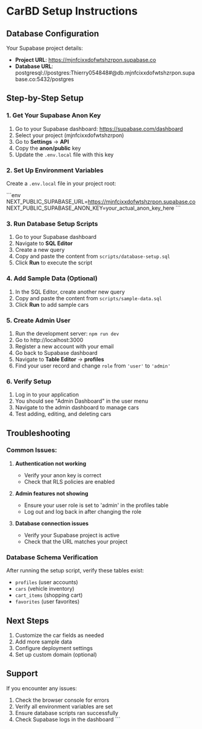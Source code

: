 # CarBD Setup Instructions

## Database Configuration

Your Supabase project details:
- **Project URL**: https://mjnfcixxdofwtshzrpon.supabase.co
- **Database URL**: postgresql://postgres:Thierry054848#@db.mjnfcixxdofwtshzrpon.supabase.co:5432/postgres

## Step-by-Step Setup

### 1. Get Your Supabase Anon Key

1. Go to your Supabase dashboard: https://supabase.com/dashboard
2. Select your project (mjnfcixxdofwtshzrpon)
3. Go to **Settings** → **API**
4. Copy the **anon/public** key
5. Update the `.env.local` file with this key

### 2. Set Up Environment Variables

Create a `.env.local` file in your project root:

\`\`\`env
NEXT_PUBLIC_SUPABASE_URL=https://mjnfcixxdofwtshzrpon.supabase.co
NEXT_PUBLIC_SUPABASE_ANON_KEY=your_actual_anon_key_here
\`\`\`

### 3. Run Database Setup Scripts

1. Go to your Supabase dashboard
2. Navigate to **SQL Editor**
3. Create a new query
4. Copy and paste the content from `scripts/database-setup.sql`
5. Click **Run** to execute the script

### 4. Add Sample Data (Optional)

1. In the SQL Editor, create another new query
2. Copy and paste the content from `scripts/sample-data.sql`
3. Click **Run** to add sample cars

### 5. Create Admin User

1. Run the development server: `npm run dev`
2. Go to http://localhost:3000
3. Register a new account with your email
4. Go back to Supabase dashboard
5. Navigate to **Table Editor** → **profiles**
6. Find your user record and change `role` from `'user'` to `'admin'`

### 6. Verify Setup

1. Log in to your application
2. You should see "Admin Dashboard" in the user menu
3. Navigate to the admin dashboard to manage cars
4. Test adding, editing, and deleting cars

## Troubleshooting

### Common Issues:

1. **Authentication not working**
   - Verify your anon key is correct
   - Check that RLS policies are enabled

2. **Admin features not showing**
   - Ensure your user role is set to 'admin' in the profiles table
   - Log out and log back in after changing the role

3. **Database connection issues**
   - Verify your Supabase project is active
   - Check that the URL matches your project

### Database Schema Verification

After running the setup script, verify these tables exist:
- `profiles` (user accounts)
- `cars` (vehicle inventory)
- `cart_items` (shopping cart)
- `favorites` (user favorites)

## Next Steps

1. Customize the car fields as needed
2. Add more sample data
3. Configure deployment settings
4. Set up custom domain (optional)

## Support

If you encounter any issues:
1. Check the browser console for errors
2. Verify all environment variables are set
3. Ensure database scripts ran successfully
4. Check Supabase logs in the dashboard
\`\`\`
